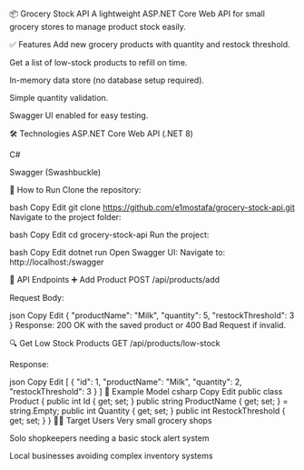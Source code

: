 📦 Grocery Stock API
A lightweight ASP.NET Core Web API for small grocery stores to manage product stock easily.

✅ Features
Add new grocery products with quantity and restock threshold.

Get a list of low-stock products to refill on time.

In-memory data store (no database setup required).

Simple quantity validation.

Swagger UI enabled for easy testing.

🛠️ Technologies
ASP.NET Core Web API (.NET 8)

C#

Swagger (Swashbuckle)

🔧 How to Run
Clone the repository:

bash
Copy
Edit
git clone https://github.com/e1mostafa/grocery-stock-api.git
Navigate to the project folder:

bash
Copy
Edit
cd grocery-stock-api
Run the project:

bash
Copy
Edit
dotnet run
Open Swagger UI:
Navigate to: http://localhost:<PORT>/swagger

📌 API Endpoints
➕ Add Product
POST /api/products/add

Request Body:

json
Copy
Edit
{
  "productName": "Milk",
  "quantity": 5,
  "restockThreshold": 3
}
Response: 200 OK with the saved product or 400 Bad Request if invalid.

🔍 Get Low Stock Products
GET /api/products/low-stock

Response:

json
Copy
Edit
[
  {
    "id": 1,
    "productName": "Milk",
    "quantity": 2,
    "restockThreshold": 3
  }
]
📄 Example Model
csharp
Copy
Edit
public class Product
{
    public int Id { get; set; }
    public string ProductName { get; set; } = string.Empty;
    public int Quantity { get; set; }
    public int RestockThreshold { get; set; }
}
👨‍💼 Target Users
Very small grocery shops

Solo shopkeepers needing a basic stock alert system

Local businesses avoiding complex inventory systems

